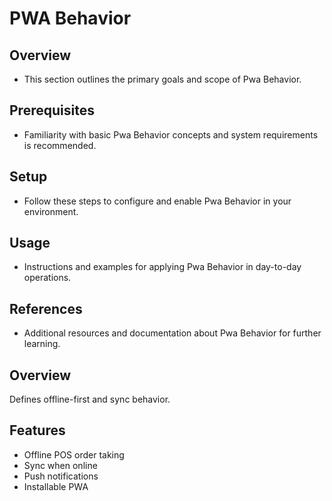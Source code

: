 # PWA Behavior

## Overview
- This section outlines the primary goals and scope of Pwa Behavior.

## Prerequisites
- Familiarity with basic Pwa Behavior concepts and system requirements is recommended.

## Setup
- Follow these steps to configure and enable Pwa Behavior in your environment.

## Usage
- Instructions and examples for applying Pwa Behavior in day-to-day operations.

## References
- Additional resources and documentation about Pwa Behavior for further learning.


## Overview
Defines offline-first and sync behavior.

## Features
- Offline POS order taking
- Sync when online
- Push notifications
- Installable PWA
